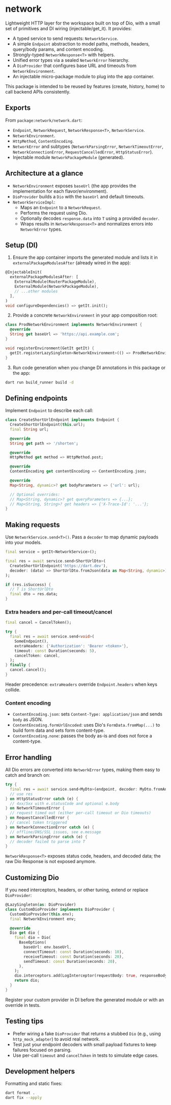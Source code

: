 # network

Lightweight HTTP layer for the workspace built on top of Dio, with a small set of primitives and DI wiring (injectable/get_it). It provides:

- A typed service to send requests: `NetworkService`.
- A simple `Endpoint` abstraction to model paths, methods, headers, query/body params, and content encoding.
- Strongly-typed `NetworkResponse<T>` with helpers.
- Unified error types via a sealed `NetworkError` hierarchy.
- A `DioProvider` that configures base URL and timeouts from `NetworkEnvironment`.
- An injectable micro-package module to plug into the app container.

This package is intended to be reused by features (create, history, home) to call backend APIs consistently.

## Exports

From `package:network/network.dart`:

- `Endpoint`, `NetworkRequest`, `NetworkResponse<T>`, `NetworkService`.
- `NetworkEnvironment`.
- `HttpMethod`, `ContentEncoding`.
- `NetworkError` and subtypes (`NetworkParsingError`, `NetworkTimeoutError`, `NetworkConnectionError`, `RequestCancelledError`, `HttpStatusError`).
- Injectable module `NetworkPackageModule` (generated).

## Architecture at a glance

- `NetworkEnvironment` exposes `baseUrl` (the app provides the implementation for each flavor/environment).
- `DioProvider` builds a `Dio` with the `baseUrl` and default timeouts.
- `NetworkServiceImpl`:
  - Maps an `Endpoint` to a `NetworkRequest`.
  - Performs the request using Dio.
  - Optionally decodes `response.data` into `T` using a provided `decoder`.
  - Wraps results in `NetworkResponse<T>` and normalizes errors into `NetworkError` types.

## Setup (DI)

1) Ensure the app container imports the generated module and lists it in `externalPackageModulesAfter` (already wired in the app):

```dart
@InjectableInit(
  externalPackageModulesAfter: [
    ExternalModule(RouterPackageModule),
    ExternalModule(NetworkPackageModule),
    // ...other modules
  ],
)
void configureDependencies() => getIt.init();
```

2) Provide a concrete `NetworkEnvironment` in your app composition root:

```dart
class ProdNetworkEnvironment implements NetworkEnvironment {
  @override
  String get baseUrl => 'https://api.example.com';
}

void registerEnvironment(GetIt getIt) {
  getIt.registerLazySingleton<NetworkEnvironment>(() => ProdNetworkEnvironment());
}
```

3) Run code generation when you change DI annotations in this package or the app:

```bash
dart run build_runner build -d
```

## Defining endpoints

Implement `Endpoint` to describe each call:

```dart
class CreateShortUrlEndpoint implements Endpoint {
  CreateShortUrlEndpoint(this.url);
  final String url;

  @override
  String get path => '/shorten';

  @override
  HttpMethod get method => HttpMethod.post;

  @override
  ContentEncoding get contentEncoding => ContentEncoding.json;

  @override
  Map<String, dynamic>? get bodyParameters => {'url': url};

  // Optional overrides:
  // Map<String, dynamic>? get queryParameters => {...};
  // Map<String, String>? get headers => {'X-Trace-Id': '...'};
}
```

## Making requests

Use `NetworkService.send<T>()`. Pass a `decoder` to map dynamic payloads into your models.

```dart
final service = getIt<NetworkService>();

final res = await service.send<ShortUrlDto>(
  CreateShortUrlEndpoint('https://dart.dev'),
  decoder: (data) => ShortUrlDto.fromJson(data as Map<String, dynamic>),
);

if (res.isSuccess) {
  // T is ShortUrlDto
  final dto = res.data;
}
```

### Extra headers and per-call timeout/cancel

```dart
final cancel = CancelToken();

try {
  final res = await service.send<void>(
    SomeEndpoint(),
    extraHeaders: {'Authorization': 'Bearer <token>'},
    timeout: const Duration(seconds: 5),
    cancelToken: cancel,
  );
} finally {
  cancel.cancel();
}
```

Header precedence: `extraHeaders` override `Endpoint.headers` when keys collide.

### Content encoding

- `ContentEncoding.json`: sets `Content-Type: application/json` and sends `body` as JSON.
- `ContentEncoding.formUrlEncoded`: uses Dio's `FormData.fromMap(...)` to build form data and sets form content-type.
- `ContentEncoding.none`: passes the body as-is and does not force a content-type.

## Error handling

All Dio errors are converted into `NetworkError` types, making them easy to catch and branch on:

```dart
try {
  final res = await service.send<MyDto>(endpoint, decoder: MyDto.fromAny);
  // use res
} on HttpStatusError catch (e) {
  // 4xx/5xx with e.statusCode and optional e.body
} on NetworkTimeoutError {
  // request timed out (either per-call timeout or Dio timeouts)
} on RequestCancelledError {
  // cancel token triggered
} on NetworkConnectionError catch (e) {
  // offline/DNS/SSL issues, see e.message
} on NetworkParsingError catch (e) {
  // decoder failed to parse into T
}
```

`NetworkResponse<T>` exposes status code, headers, and decoded data; the raw Dio Response is not exposed anymore.

## Customizing Dio

If you need interceptors, headers, or other tuning, extend or replace `DioProvider`:

```dart
@LazySingleton(as: DioProvider)
class CustomDioProvider implements DioProvider {
  CustomDioProvider(this.env);
  final NetworkEnvironment env;

  @override
  Dio get dio {
    final dio = Dio(
      BaseOptions(
        baseUrl: env.baseUrl,
        connectTimeout: const Duration(seconds: 10),
        receiveTimeout: const Duration(seconds: 20),
        sendTimeout: const Duration(seconds: 20),
      ),
    );
    dio.interceptors.add(LogInterceptor(requestBody: true, responseBody: true));
    return dio;
  }
}
```

Register your custom provider in DI before the generated module or with an override in tests.

## Testing tips

- Prefer wiring a fake `DioProvider` that returns a stubbed `Dio` (e.g., using `http_mock_adapter`) to avoid real network.
- Test just your endpoint decoders with small payload fixtures to keep failures focused on parsing.
- Use per-call `timeout` and `cancelToken` in tests to simulate edge cases.

## Development helpers

Formatting and static fixes:

```bash
dart format .
dart fix --apply
```


